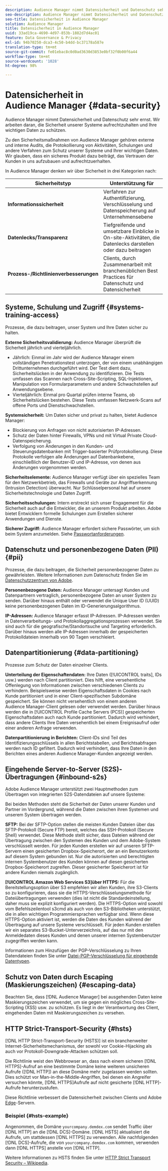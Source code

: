 ```yaml
---
description: Audience Manager nimmt Datensicherheit und Datenschutz sehr ernst. Wir arbeiten daran, die Sicherheit unserer Systeme aufrechtzuhalten und Ihre wichtigen Daten zu schützen.
seo-description: Audience Manager nimmt Datensicherheit und Datenschutz sehr ernst. Wir arbeiten daran, die Sicherheit unserer Systeme aufrechtzuhalten und Ihre wichtigen Daten zu schützen.
seo-title: Datensicherheit in Audience Manager
solution: Audience Manager
title: Datensicherheit in Audience Manager
uuid: 33ad19ca-4690-4d97-853b-1882d7d4ac01
feature: Data Governance & Privacy
exl-id: 94b70250-dca3-4c50-b4dd-bc37178a587e
translation-type: tm+mt
source-git-commit: fe01ebac8c0d0ad3630d3853e0bf32f0b00f6a44
workflow-type: tm+mt
source-wordcount: '1028'
ht-degree: 98%

---
```


# Datensicherheit in Audience Manager {#data-security}

Audience Manager nimmt Datensicherheit und Datenschutz sehr ernst. Wir arbeiten daran, die Sicherheit unserer Systeme aufrechtzuhalten und Ihre wichtigen Daten zu schützen.

Zu den Sicherheitsmaßnahmen von Audience Manager gehören externe und interne Audits, die Protokollierung von Aktivitäten, Schulungen und andere Verfahren zum Schutz unserer Systeme und Ihrer wichtigen Daten. Wir glauben, dass ein sicheres Produkt dazu beiträgt, das Vertrauen der Kunden in uns aufzubauen und aufrechtzuerhalten.

In Audience Manager denken wir über Sicherheit in drei Kategorien nach:

| Sicherheitstyp | Unterstützung für |
|---|---|
| **Informationssicherheit** | Verfahren zur Authentifizierung, Verschlüsselung und Datenspeicherung auf Unternehmensebene |
| **Datenlecks/Transparenz** | Tiefgreifende und umsetzbare Einblicke in On-site-Aktivitäten, die Datenlecks darstellen oder dazu beitragen |
| **Prozess-/Richtlinienverbesserungen** | Clients, durch Zusammenarbeit mit branchenüblichen Best Practices für Datenschutz und Datensicherheit |

## Systeme, Schulung und Zugriff {#systems-training-access}

Prozesse, die dazu beitragen, unser System und Ihre Daten sicher zu halten.

**Externe Sicherheitsvalidierung:** Audience Manager überprüft die Sicherheit jährlich und vierteljährlich.

* Jährlich: Einmal im Jahr wird der Audience Manager einem vollständigen Penetrationstest unterzogen, der von einem unabhängigen Drittunternehmen durchgeführt wird. Der Test dient dazu, Sicherheitslücken in der Anwendung zu identifizieren. Die Tests umfassen das Scannen nach Cross-Site-Scripting, SQL-Injektionen, Manipulation von Formularparametern und andere Schwachstellen auf Anwendungsebene.
* Vierteljährlich: Einmal pro Quartal prüfen interne Teams, ob Sicherheitslücken bestehen. Diese Tests umfassen Netzwerk-Scans auf offene Ports und Dienstschwachstellen.

**Systemsicherheit:** Um Daten sicher und privat zu halten, bietet Audience Manager:

* Blockierung von Anfragen von nicht autorisierten IP-Adressen.
* Schutz der Daten hinter Firewalls, VPNs und mit Virtual Private Cloud-Datenspeicherung.
* Verfolgung von Änderungen in den Kunden- und Steuerungsdatenbanken mit Trigger-basierter Prüfprotokollierung. Diese Protokolle verfolgen alle Änderungen auf Datenbankebene, einschließlich der Benutzer-ID und IP-Adresse, von denen aus Änderungen vorgenommen werden.

**Sicherheitselemente:** Audience Manager verfügt über ein spezielles Team für den Netzwerkbetrieb, das Firewalls und Geräte zur Angriffserkennung (Intrusion Detection) überwacht. Nur Schlüsselpersonal hat auf unsere Sicherheitstechnologie und Daten Zugriff.

**Sicherheitsschulungen:** Intern erstreckt sich unser Engagement für die Sicherheit auch auf die Entwickler, die an unserem Produkt arbeiten. Adobe bietet Entwicklern formelle Schulungen zum Erstellen sicherer Anwendungen und Dienste.

**Sicherer Zugriff:** Audience Manager erfordert sichere Passwörter, um sich beim System anzumelden. Siehe [Passwortanforderungen](../../reference/password-requirements.md).

## Datenschutz und personenbezogene Daten (PII) {#pii}

Prozesse, die dazu beitragen, die Sicherheit personenbezogener Daten zu gewährleisten. Weitere Informationen zum Datenschutz finden Sie im [Datenschutzzentrum von Adobe](https://www.adobe.com/de/privacy/advertising-services.html).

**Personenbezogene Daten:** Audience Manager untersagt Kunden und Datenpartnern vertraglich, personenbezogene Daten an unser System zu senden. Darüber hinaus enthält oder verwendet die Unique User ID (UUID) keine personenbezogenen Daten im ID-Generierungsalgorithmus.

**IP-Adressen:** Audience Manager erfasst IP-Adressen. IP-Adressen werden in Datenverarbeitungs- und Protokollaggregationsprozessen verwendet. Sie sind auch für die geografische/Standortsuche und Targeting erforderlich. Darüber hinaus werden alle IP-Adressen innerhalb der gespeicherten Protokolldateien innerhalb von 90 Tagen verschleiert.

## Datenpartitionierung {#data-partitioning}

Prozesse zum Schutz der Daten einzelner Clients.

**Unterteilung der Eigenschaftendaten:**  Ihre Daten ([!UICONTROL traits], IDs usw.) werden nach Client partitioniert. Dies hilft, eine versehentliche Offenlegung von Informationen zwischen verschiedenen Clients zu verhindern. Beispielsweise werden Eigenschaftsdaten in Cookies nach Kunde partitioniert und in einer Client-spezifischen Subdomäne gespeichert. Sie können nicht versehentlich von einem anderen Audience Manager-Client gelesen oder verwendet werden. Darüber hinaus werden die in [!UICONTROL Profile Cache Servers (PCS)] gespeicherten Eigenschaftsdaten auch nach Kunde partitioniert. Dadurch wird verhindert, dass andere Clients Ihre Daten versehentlich bei einem Ereignisaufruf oder einer anderen Anfrage verwenden.

**Datenpartitionierung in Berichten:** Client-IDs sind Teil des Identifizierungsschlüssels in allen Berichtstabellen, und Berichtsabfragen werden nach ID gefiltert. Dadurch wird verhindert, dass Ihre Daten in den Berichten eines anderen Audience Manager-Kunden angezeigt werden.

## Eingehende Server-to-Server (S2S)-Übertragungen {#inbound-s2s}

Adobe Audience Manager unterstützt zwei Hauptmethoden zum Übertragen von integrierten S2S-Datendateien auf unsere Systeme:

Bei beiden Methoden steht die Sicherheit der Daten unserer Kunden und Partner im Vordergrund, während die Daten zwischen ihren Systemen und unserem System übertragen werden.

**SFTP:** Bei der SFTP-Option stellen die meisten Kunden Dateien über das SFTP-Protokoll (Secure FTP) bereit, welches das SSH-Protokoll (Secure Shell) verwendet. Diese Methode stellt sicher, dass Dateien während der Übertragung zwischen den Systemen des Kunden und dem Adobe-System verschlüsselt werden. Für jeden Kunden erstellen wir auf unseren SFTP-Servern einen gesicherten Dropbox-Speicherort, der an ein Benutzerkonto auf diesem System gebunden ist. Nur die autorisierten und berechtigten internen Systembenutzer des Kunden können auf diesen gesicherten Dropbox-Speicherort zugreifen. Dieser gesicherter Speicherort ist für andere Kunden niemals zugänglich.

**[!UICONTROL Amazon Web Services S3]über HTTPS:** Für die Bereitstellungsoption über S3 empfehlen wir allen Kunden, ihre S3-Clients so zu konfigurieren, dass sie die HTTPS-Verschlüsselungsmethode für Dateiübertragungen verwenden (dies ist nicht die Standardeinstellung, daher muss sie explizit konfiguriert werden). Die HTTPS-Option wird sowohl vom Befehlszeilentool s3cmd als auch von den S3-Bibliotheken unterstützt, die in allen wichtigen Programmiersprachen verfügbar sind. Wenn diese HTTPS-Option aktiviert ist, werden die Daten des Kunden während der Übertragung auf unsere Systeme verschlüsselt. Für jeden Kunden erstellen wir ein separates S3-Bucket-Unterverzeichnis, auf das nur mit den Anmeldedaten dieses Kunden und denen unserer internen Systembenutzer zugegriffen werden kann.

Informationen zum Hinzufügen der PGP-Verschlüsselung zu Ihren Datendateien finden Sie unter [Datei-PGP-Verschlüsselung für eingehende Datentypen](../../integration/sending-audience-data/batch-data-transfer-explained/inbound-file-encryption.md).

## Schutz von Daten durch Escaping (Maskierungszeichen) {#escaping-data}

Beachten Sie, dass [!DNL Audience Manager] bei ausgehenden Daten keine Maskierungszeichen verwendet, um sie gegen ein mögliches Cross-Site-Scripting (XSS) usw. zu schützen. Es liegt in der Verantwortung des Client, eingehenden Daten mit Maskierungszeichen zu versehen.

## HTTP Strict-Transport-Security {#hsts}

[!DNL HTTP Strict-Transport-Security (HSTS)] ist ein branchenweiter Internet-Sicherheitsmechanismus, der sowohl vor Cookie-Hijacking als auch vor Protokoll-Downgrade-Attacken schützen soll.

Die Richtlinie weist den Webbrowser an, dass nach einem sicheren [!DNL HTTPS]-Aufruf an eine bestimmte Domäne keine weiteren unsicheren Aufrufe ([!DNL HTTP]) an diese Domäne mehr zugelassen werden sollten. Dies schützt vor Man-in-the-Middle-Angriffen, bei denen ein Angreifer versuchen könnte, [!DNL HTTPS]Aufrufe auf nicht gesicherte [!DNL HTTP]-Aufrufe herunterzustufen.

Diese Richtlinie verbessert die Datensicherheit zwischen Clients und Adobe [Edge](../../reference/system-components/components-edge.md)-Servern.

### Beispiel {#hsts-example}

Angenommen, die Domäne `yourcompany.demdex.com` sendet Traffic über [!DNL HTTP] an die [!DNL DCS]-Domäne. [!DNL HSTS] aktualisiert die Aufrufe, um stattdessen [!DNL HTTPS] zu verwenden. Alle nachfolgenden [!DNL DCS]-Aufrufe, die von `yourcompany.demdex.com` kommen, verwenden dann [!DNL HTTPS] anstelle von [!DNL HTTP].

Weitere Informationen zu HSTS finden Sie unter [HTTP Strict Transport Security – Wikipedia](https://de.wikipedia.org/wiki/HTTP_Strict_Transport_Security).
